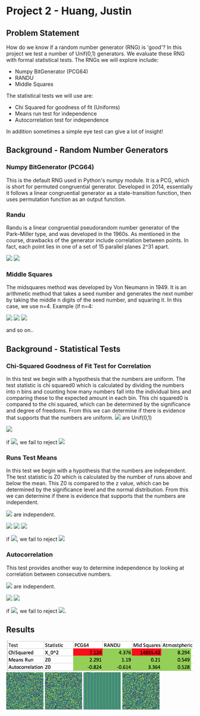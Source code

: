 # Project 2 - Huang, Justin

## Problem Statement
How do we know if a random number generator (RNG) is 'good'? In this project we test a number of Unif(0,1) generators. We evaluate these RNG with formal statistical tests. The RNGs we will explore include:

* Numpy BitGenerator (PCG64)
* RANDU
* Middle Squares

The statistical tests we will use are:

* Chi Squared for goodness of fit (Uniforms)
* Means run test for independence
* Autocorrelation test for independence

In addition sometimes a simple eye test can give a lot of insight! 

## Background - Random Number Generators

### Numpy BitGenerator (PCG64)
This is the default RNG used in Python's numpy module. It is a PCG, which is short for permuted congruential generator. Developed in 2014, essentially it follows a linear congruential generator as a state-transition function, then uses permutation function as an output function.

### Randu
Randu is a linear congruential pseudorandom number generator of the Park–Miller type, and was developed in the 1960s. As mentioned in the course, drawbacks of the generator include correlation between points. In fact, each point lies in one of a set of 15 parallel planes 2^31 apart.

<img src="https://render.githubusercontent.com/render/math?math=V_{j+1} = 65539\cdot V_j\, \bmod\, 2^{31}">
<img src="https://render.githubusercontent.com/render/math?math=X_j = \frac{V_{j}}{2^{31}}">

### Middle Squares
The midsquares method was developed by Von Neumann in 1949. It is an arithmetic method that takes a seed number and generates the next number by taking the middle n digits of the seed number, and squaring it. In this case, we use n=4. Example (if n=4:

<img src="https://render.githubusercontent.com/render/math?math=X0 = 6100, X0^2 = 37*2100*00">
<img src="https://render.githubusercontent.com/render/math?math=X1 = 2100, X1^2 = 04*4100*00">
<img src="https://render.githubusercontent.com/render/math?math=R_{i}=\frac{X_{i}}{1000}">

and so on..

## Background - Statistical Tests

### Chi-Squared Goodness of Fit Test for Correlation
In this test we begin with a hypothesis that the numbers are uniform. The test statistic is chi squared0 which is calculated by dividing the numbers into n bins and counting how many numbers fall into the individual bins and comparing these to the expected amount in each bin. This chi squared0 is compared to the chi squared, which can be determined by the significance and degree of freedoms. From this we can determine if there is evidence that supports that the numbers are uniform.
<img src="https://render.githubusercontent.com/render/math?math=H0: R_{1},R_{2}...R_{n} "> are Unif(0,1)

<img src="https://render.githubusercontent.com/render/math?math=\chi_{0}^{2} = \sum_{i=1}^{k}\frac{(O_{i}-E_{i})^2}{E_{i}}">

if <img src="https://render.githubusercontent.com/render/math?math=\chi_{0}^{2}<=\chi_{a,k-1}^{2}">, we fail to reject <img src="https://render.githubusercontent.com/render/math?math=H0">


### Runs Test Means
In this test we begin with a hypothesis that the numbers are independent. The test statistic is Z0 which is calculated by the number of runs above and below the mean. This Z0 is compared to the z value, which can be determined by the significance level and the normal distribution. From this we can determine if there is evidence that supports that the numbers are independent.

<img src="https://render.githubusercontent.com/render/math?math=H0: R_{1},R_{2}...R_{n} "> are independent.

<img src="https://render.githubusercontent.com/render/math?math=E[B]=\frac{2*n1n2}{2} + 0.5">
<img src="https://render.githubusercontent.com/render/math?math=Var[B]=\frac{2*n1n2(2*n1n2-n}{n^{2}(n-1)}">
<img src="https://render.githubusercontent.com/render/math?math=Z0=\frac{B-E[B]}{\sqrt{Var(B)}}">

if <img src="https://render.githubusercontent.com/render/math?math=|Z0|<=z_{a/2}">, we fail to reject <img src="https://render.githubusercontent.com/render/math?math=H0">

### Autocorrelation
This test provides another way to determine independence by looking at correlation between consecutive numbers.

<img src="https://render.githubusercontent.com/render/math?math=H0: R_{1},R_{2}...R_{n} "> are independent.

<img src="https://render.githubusercontent.com/render/math?math=\rho=(\frac{12}{n-1}\sum_{k=1}^{n-1}R_{k}R_{1+k})-3">

<img src="https://render.githubusercontent.com/render/math?math=Z0=\frac{\rho}{\sqrt{Var(\rho)}}">

if <img src="https://render.githubusercontent.com/render/math?math=|Z0|<=z_{a/2}">, we fail to reject <img src="https://render.githubusercontent.com/render/math?math=H0">.


## Results
![Project2TestResults](Project2TestResults.png)
![PCG64bitmap](PCG64bitmap.png)
![RANDUbitmap](RANDUbitmap.png)
![MidSquares](MidSquaresbitmap.png)
![atmospheric](atmosphericbitmap.png)



